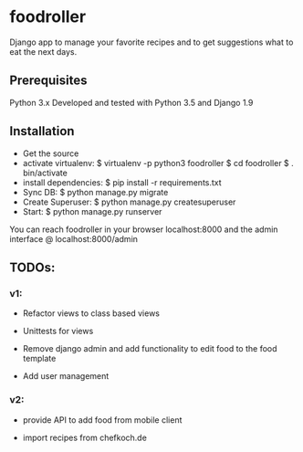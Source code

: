 # foodroller
Django app to manage your favorite recipes and to get suggestions what to eat the next days.

## Prerequisites
Python 3.x 
Developed and tested with Python 3.5 and Django 1.9

## Installation
* Get the source
* activate virtualenv: 
$ virtualenv -p python3 foodroller 
$ cd foodroller 
$ . bin/activate
* install dependencies:
$ pip install -r requirements.txt
* Sync DB:
$ python manage.py migrate
* Create Superuser:
$ python manage.py createsuperuser
* Start:
$ python manage.py runserver

You can reach foodroller in your browser localhost:8000 and the admin interface @ localhost:8000/admin

## TODOs:

### v1:

* Refactor views to class based views

* Unittests for views

* Remove django admin and add functionality to edit food to the food template

* Add user management


### v2:

* provide API to add food from mobile client

* import recipes from chefkoch.de
